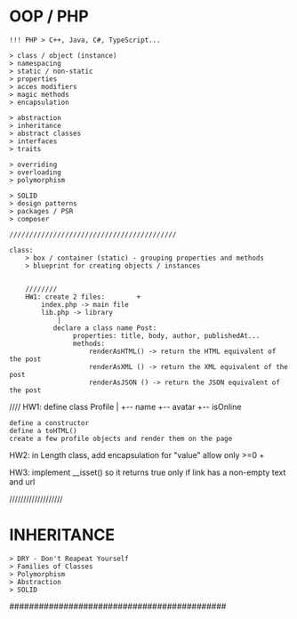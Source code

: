 




#   OOP / PHP
    !!! PHP > C++, Java, C#, TypeScript...

    > class / object (instance)
    > namespacing
    > static / non-static
    > properties
    > acces modifiers
    > magic methods
    > encapsulation

    > abstraction
    > inheritance
    > abstract classes
    > interfaces
    > traits

    > overriding
    > overloading
    > polymorphism

    > SOLID
    > design patterns
    > packages / PSR
    > composer

    //////////////////////////////////////////

    class:
        > box / container (static) - grouping properties and methods
        > blueprint for creating objects / instances


        ////////
        HW1: create 2 files:        +
            index.php -> main file
            lib.php -> library
                |
               declare a class name Post:
                    properties: title, body, author, publishedAt...
                    methods:
                        renderAsHTML() -> return the HTML equivalent of the post
                        renderAsXML () -> return the XML equivalent of the post
                        renderAsJSON () -> return the JSON equivalent of the post



////
HW1:
define class Profile
                |
                +-- name
                +-- avatar
                +-- isOnline

    define a constructor
    define a toHTML()
    create a few profile objects and render them on the page

HW2:
    in Length class, add encapsulation for "value" allow only >=0   +

HW3: implement __isset() so it returns true only if link has a non-empty text and url

///////////////////

# INHERITANCE
    > DRY - Don't Reapeat Yourself
    > Families of Classes
    > Polymorphism
    > Abstraction
    > SOLID

############################################





